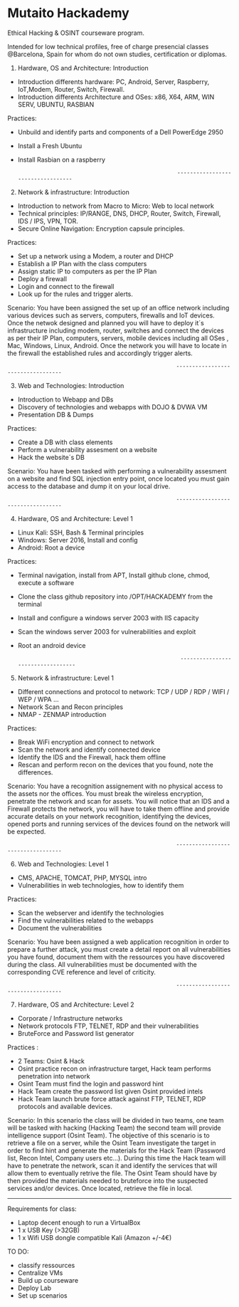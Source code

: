 # Mutaito Hackademy
Ethical Hacking &amp; OSINT courseware program. 

Intended for low technical profiles, free of charge presencial classes @Barcelona, Spain for whom do not own studies, certification or diplomas. 


1) Hardware, OS and Architecture: Introduction
- Introduction differents hardware: PC, Android, Server, Raspberry, IoT,Modem, Router, Switch, Firewall.
- Introduction differents Architecture and OSes: x86, X64, ARM, WIN SERV, UBUNTU, RASBIAN

Practices: 
- Unbuild and identify parts and components of a Dell PowerEdge 2950
- Install a Fresh Ubuntu
- Install Rasbian on a raspberry


                                                        ----------------------------------


2) Network & infrastructure: Introduction
- Introduction to network from Macro to Micro: Web to local network
- Technical principles: IP/RANGE, DNS, DHCP, Router, Switch, Firewall, IDS / IPS, VPN, TOR.
- Secure Online Navigation: Encryption capsule principles.

Practices:
- Set up a network using a Modem, a router and DHCP
- Establish a IP Plan with the class computers
- Assign static IP to computers as per the IP Plan
- Deploy a firewall
- Login and connect to the firewall
- Look up for the rules and trigger alerts. 

Scenario:
You have been assigned the set up of an office network including various devices such as servers, computers, firewalls and IoT devices.
Once the netwok designed and planned you will have to deploy it´s infrastructure including modem, router, switches and connect the devices as per their IP Plan, computers, servers, mobile devices including all OSes , Mac, Windows, Linux, Android. 
Once the network you will have to locate in the firewall the established rules and accordingly trigger alerts.   

                                                         ----------------------------------


3) Web and Technologies: Introduction
- Introduction to Webapp and DBs
- Discovery of technologies and webapps with DOJO & DVWA VM
- Presentation DB & Dumps

Practices:
- Create a DB with class elements
- Perform a vulnerability assesment on a website
- Hack the website´s DB

Scenario:
You have been tasked with performing a vulnerability assesment on a website and find SQL injection entry point, once located you must gain access to the database and dump it on your local drive. 


                                                         ----------------------------------


4) Hardware, OS and Architecture: Level 1
- Linux Kali: SSH, Bash & Terminal principles
- Windows: Server 2016, Install and config
- Android: Root a device

Practices:
- Terminal navigation, install from APT, Install github clone, chmod, execute a software
- Clone the class github repository into /OPT/HACKADEMY from the terminal
- Install and configure a windows server 2003 with IIS capacity
- Scan the windows server 2003 for vulnerabilities and exploit
- Root an android device


                                                         ----------------------------------


5) Network & infrastructure: Level 1
- Different connections and protocol to network: TCP / UDP / RDP / WIFI / WEP / WPA ...
- Network Scan and Recon principles
- NMAP - ZENMAP introduction

Practices:
- Break WiFi encryption and connect to network
- Scan the network and identify connected device
- Identify the IDS and the Firewall, hack them offline
- Rescan and perform recon on the devices that you found, note the differences.

Scenario:
You have a recognition assignement with no physical access to the assets nor the offices. You must break the wireless encryption, penetrate the network and scan for assets. You will notice that an IDS and a Firewall protects the network, you will have to take them offline and provide accurate details on your network recognition, identifying the devices, opened ports and running services of the devices found on the network will be expected. 

                                                         ----------------------------------


6) Web and Technologies: Level 1
- CMS, APACHE, TOMCAT, PHP, MYSQL intro
- Vulnerabilities in web technologies, how to identify them

Practices:
- Scan the webserver and identify the technologies 
- Find the vulnerabilities related to the webapps
- Document the vulnerabilities

Scenario:
You have been assigned a web application recognition in order to prepare a further attack, you must create a detail report on all vulnerabilities you have found, document them with the ressources you have discovered during the class. All vulnerabilities must be documented with the corresponding CVE reference and level of criticity.

                                                         ----------------------------------


7) Hardware, OS and Architecture:  Level 2
- Corporate / Infrastructure networks
- Network protocols FTP, TELNET, RDP and their vulnerabilities
- BruteForce and Password list generator

Practices :
- 2 Teams: Osint & Hack
- Osint practice recon on infrastructure target, Hack team performs penetration into network
- Osint Team must find the login and password hint
- Hack Team create the password list given Osint provided intels
- Hack Team launch brute force attack against FTP, TELNET, RDP protocols and available devices.

Scenario: 
In this scenario the class will be divided in two teams, one team will be tasked with hacking (Hacking Team) the second team will provide intelligence support (Osint Team). The objective of this scenario is to retrieve a file on a server, while the Osint Team investigate the target in order to find hint and generate the materials for the Hack Team (Password list, Recon Intel, Company users etc...). During this time the Hack team will have to penetrate the network, scan it and identify the services that will allow them to eventually retrive the file. The Osint Team should have by then provided the materials needed to bruteforce into the suspected services and/or devices. Once located, retrieve the file in local. 

----------------------------------
 

Requirements for class:
- Laptop decent enough to run a VirtualBox
- 1 x USB Key (>32GB)
- 1 x Wifi USB dongle compatible Kali (Amazon +/-4€)


TO DO:
- classify ressources
- Centralize VMs
- Build up courseware
- Deploy Lab
- Set up scenarios
